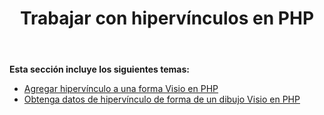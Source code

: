 ﻿---
title: Trabajar con hipervínculos en PHP
type: docs
weight: 60
url: /es/java/working-with-hyperlinks-in-php/
---
**Esta sección incluye los siguientes temas:**

- [Agregar hipervínculo a una forma Visio en PHP](/diagram/es/java/add-hyperlink-to-a-visio-shape-in-php/)
- [Obtenga datos de hipervínculo de forma de un dibujo Visio en PHP](/diagram/es/java/get-shape-hyperlink-data-from-a-visio-drawing-in-php/)
